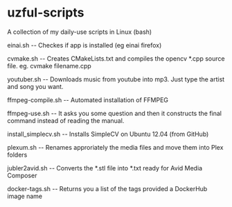 uzful-scripts
=============

A collection of my daily-use scripts in Linux (bash)

einai.sh -- Checkes if app is installed (eg einai firefox)

cvmake.sh -- Creates CMakeLists.txt and compiles the opencv *.cpp source file.
	     eg. cvmake filename.cpp
	 
youtuber.sh -- Downloads music from youtube into mp3. Just type the artist and song you want.

ffmpeg-compile.sh -- Automated installation of FFMPEG

ffmpeg-use.sh -- It asks you some question and then it constructs the final command instead of reading the manual.

install_simplecv.sh -- Installs SimpleCV on Ubuntu 12.04 (from GitHub)

plexum.sh -- Renames approriately the media files and move them into Plex folders

jubler2avid.sh -- Converts the *.stl file into *.txt ready for Avid Media
Composer

docker-tags.sh -- Returns you a list of the tags provided a DockerHub image name
